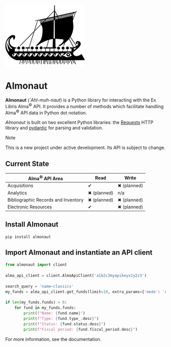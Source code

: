 ![Almonaut logo](./almonaut_logo_250x194.png)

# Almonaut

**Almonaut** (*\`Ahl-muh-naut*) is a Python library for interacting with
the Ex Libris Alma<sup>©</sup> API. It provides a number of methods
which facilitate handling Alma<sup>©</sup> API data in Python dot
notation.

*Almonaut* is built on two excellent Python libraries: the
[Requests](https://github.com/psf/requests) HTTP library and
[pydantic](https://github.com/pydantic/pydantic) for parsing and
validation.

<div class="note">

<div class="title">Note</div>

This is a new project under active development. Its API is subject to
change.

</div>

## Current State

| Alma<sup>©</sup> API Area           | Read        | Write       |
|-------------------------------------|-------------|-------------|
| Acquisitions                        | ✔           | ✖ (planned) |
| Analytics                           | ✖ (planned) | n/a         |
| Bibliographic Records and Inventory | ✖ (planned) | ✖ (planned) |
| Electronic Resources                | ✔           | ✖ (planned) |

## Install Almonaut

``` console
pip install almonaut
```

## Import Almonaut and instantiate an API client

``` python
from almonaut import client

alma_api_client = client.AlmaApiClient('a1b2c3myapikeyx1y2z3')

search_query = 'name~classics'
my_funds = alma_api_client.get_funds(limit=10, extra_params={'mode': 'ALL', 'q': search_query})

if len(my_funds.funds) > 0:
    for fund in my_funds.funds:
        print(f"Name: {fund.name}")
        print(f"Type: {fund.type_.desc}")
        print(f"Status: {fund.status.desc}")
        print(f"Fiscal period: {fund.fiscal_period.desc}")
```

For more information, see the documentation.
